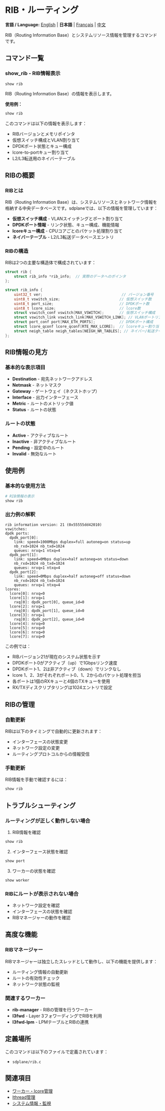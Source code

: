 # RIB・ルーティング

**言語 / Language:** [English](../routing.md) | **日本語** | [Français](../fr/routing.md) | [中文](../zh/routing.md)

RIB（Routing Information Base）とシステムリソース情報を管理するコマンドです。

## コマンド一覧

### show_rib - RIB情報表示
```
show rib
```

RIB（Routing Information Base）の情報を表示します。

**使用例：**
```bash
show rib
```

このコマンドは以下の情報を表示します：
- RIBバージョンとメモリポインタ
- 仮想スイッチ構成とVLAN割り当て
- DPDKポート状態とキュー構成
- lcore-to-portキュー割り当て
- L2/L3転送用のネイバーテーブル

## RIBの概要

### RIBとは
RIB（Routing Information Base）は、システムリソースとネットワーク情報を格納する中央データベースです。sdplaneでは、以下の情報を管理しています：

- **仮想スイッチ構成** - VLANスイッチングとポート割り当て
- **DPDKポート情報** - リンク状態、キュー構成、機能情報
- **lcoreキュー構成** - CPUコアごとのパケット処理割り当て
- **ネイバーテーブル** - L2/L3転送データベースエントリ

### RIBの構造
RIBは2つの主要な構造体で構成されています：

```c
struct rib {
    struct rib_info *rib_info;  // 実際のデータへのポインタ
};

struct rib_info {
    uint32_t ver;                                    // バージョン番号
    uint8_t vswitch_size;                           // 仮想スイッチ数
    uint8_t port_size;                              // DPDKポート数
    uint8_t lcore_size;                             // lcore数
    struct vswitch_conf vswitch[MAX_VSWITCH];       // 仮想スイッチ構成
    struct vswitch_link vswitch_link[MAX_VSWITCH_LINK]; // VLANポートリンク
    struct port_conf port[MAX_ETH_PORTS];           // DPDKポート構成
    struct lcore_qconf lcore_qconf[RTE_MAX_LCORE];  // lcoreキュー割り当て
    struct neigh_table neigh_tables[NEIGH_NR_TABLES]; // ネイバー/転送テーブル
};
```

## RIB情報の見方

### 基本的な表示項目
- **Destination** - 宛先ネットワークアドレス
- **Netmask** - ネットマスク
- **Gateway** - ゲートウェイ（ネクストホップ）
- **Interface** - 出力インターフェース
- **Metric** - ルートのメトリック値
- **Status** - ルートの状態

### ルートの状態
- **Active** - アクティブなルート
- **Inactive** - 非アクティブなルート
- **Pending** - 設定中のルート
- **Invalid** - 無効なルート

## 使用例

### 基本的な使用方法
```bash
# RIB情報の表示
show rib
```

### 出力例の解釈
```
rib information version: 21 (0x55555dd42010)
vswitches: 
dpdk ports: 
  dpdk_port[0]: 
    link: speed=1000Mbps duplex=full autoneg=on status=up
    nb_rxd=1024 nb_txd=1024
    queues: nrxq=1 ntxq=4
  dpdk_port[1]: 
    link: speed=0Mbps duplex=half autoneg=on status=down
    nb_rxd=1024 nb_txd=1024
    queues: nrxq=1 ntxq=4
  dpdk_port[2]: 
    link: speed=0Mbps duplex=half autoneg=off status=down
    nb_rxd=1024 nb_txd=1024
    queues: nrxq=1 ntxq=4
lcores: 
  lcore[0]: nrxq=0
  lcore[1]: nrxq=1
    rxq[0]: dpdk_port[0], queue_id=0
  lcore[2]: nrxq=1
    rxq[0]: dpdk_port[1], queue_id=0
  lcore[3]: nrxq=1
    rxq[0]: dpdk_port[2], queue_id=0
  lcore[4]: nrxq=0
  lcore[5]: nrxq=0
  lcore[6]: nrxq=0
  lcore[7]: nrxq=0
```

この例では：
- RIBバージョン21が現在のシステム状態を示す
- DPDKポート0がアクティブ（up）で1Gbpsリンク速度
- DPDKポート1、2は非アクティブ（down）でリンクなし
- lcore 1、2、3がそれぞれポート0、1、2からのパケット処理を担当
- 各ポートは1個のRXキューと4個のTXキューを使用
- RX/TXディスクリプタリングは1024エントリで設定

## RIBの管理

### 自動更新
RIBは以下のタイミングで自動的に更新されます：
- インターフェースの状態変更
- ネットワーク設定の変更
- ルーティングプロトコルからの情報受信

### 手動更新
RIB情報を手動で確認するには：
```bash
show rib
```

## トラブルシューティング

### ルーティングが正しく動作しない場合
1. RIB情報を確認
```bash
show rib
```

2. インターフェース状態を確認
```bash
show port
```

3. ワーカーの状態を確認
```bash
show worker
```

### RIBにルートが表示されない場合
- ネットワーク設定を確認
- インターフェースの状態を確認
- RIBマネージャーの動作を確認

## 高度な機能

### RIBマネージャー
RIBマネージャーは独立したスレッドとして動作し、以下の機能を提供します：
- ルーティング情報の自動更新
- ルートの有効性チェック
- ネットワーク状態の監視

### 関連するワーカー
- **rib-manager** - RIBの管理を行うワーカー
- **l3fwd** - Layer 3フォワーディングでRIBを利用
- **l3fwd-lpm** - LPMテーブルとRIBの連携

## 定義場所

このコマンドは以下のファイルで定義されています：
- `sdplane/rib.c`

## 関連項目

- [ワーカー・lcore管理](worker-management.md)
- [lthread管理](lthread-management.md)
- [システム情報・監視](system-monitoring.md)